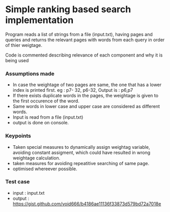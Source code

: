 # Simple ranking based search implementation

Program reads a list of strings from a file (input.txt), having pages and queries
and returns the relevant pages with words from each query in order of thier weigtage.

Code is commented describing relevance of each component and why it is being used

### Assumptions made
  - In case the weightage of two pages are same, the one that has a lower index is printed first. eg : p7- 32, p6-32, Output is : p6,p7
  - If there exists duplicate words in the pages, the weightage is given to the first occurence of the word.
  - Same words in lower case and upper case are considered as different words.
  - Input is read from a file (input.txt)
  - output is done on console.

### Keypoints 
  - Taken special measures to dynamically assign weightag variable, avoiding constant assigment, which could have resulted in wrong weightage calculation.
  - taken measures for avoiding repeatitive searching of same page.
  - optimised whereever possible.

### Test case
  - input : input.txt
  - output : https://gist.github.com/void666/b4186ae11136f33873d579bd72a7018e
